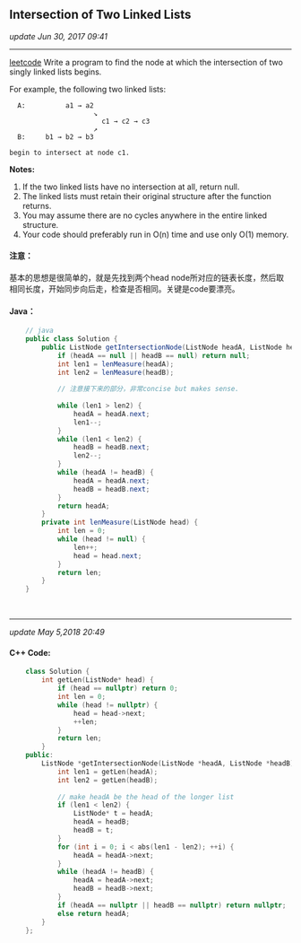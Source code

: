 ## Intersection of Two Linked Lists
_update Jun 30, 2017 09:41_

---
[leetcode](https://leetcode.com/problems/intersection-of-two-linked-lists/#/description)
Write a program to find the node at which the intersection of two singly linked lists begins.


For example, the following two linked lists:

      A:          a1 → a2
                         ↘
                           c1 → c2 → c3
                         ↗            
      B:     b1 → b2 → b3
      
    begin to intersect at node c1.


**Notes:**

  1.  If the two linked lists have no intersection at all, return null.
  2.  The linked lists must retain their original structure after the function returns.
  3.  You may assume there are no cycles anywhere in the entire linked structure.
  4.  Your code should preferably run in O(n) time and use only O(1) memory.

#### 注意：
基本的思想是很简单的，就是先找到两个head node所对应的链表长度，然后取相同长度，开始同步向后走，检查是否相同。关键是code要漂亮。

#### Java：
```java
    // java
    public class Solution {
        public ListNode getIntersectionNode(ListNode headA, ListNode headB) {
            if (headA == null || headB == null) return null;
            int len1 = lenMeasure(headA);
            int len2 = lenMeasure(headB);
            
            // 注意接下来的部分，非常concise but makes sense.
            
            while (len1 > len2) {
                headA = headA.next;
                len1--;
            }
            while (len1 < len2) {
                headB = headB.next;
                len2--;
            }
            while (headA != headB) {
                headA = headA.next;
                headB = headB.next;
            }
            return headA;
        }
        private int lenMeasure(ListNode head) {
            int len = 0;
            while (head != null) {
                len++;
                head = head.next;
            }
            return len;
        }
    }
```

<br>

---
_update May 5,2018  20:49_

#### C++ Code:
```cpp
    class Solution {
        int getLen(ListNode* head) {
            if (head == nullptr) return 0;
            int len = 0;
            while (head != nullptr) {
                head = head->next;
                ++len;
            }
            return len;
        }
    public:
        ListNode *getIntersectionNode(ListNode *headA, ListNode *headB) {
            int len1 = getLen(headA);
            int len2 = getLen(headB);
            
            // make headA be the head of the longer list
            if (len1 < len2) {
                ListNode* t = headA;
                headA = headB;
                headB = t;
            }
            for (int i = 0; i < abs(len1 - len2); ++i) {
                headA = headA->next;
            }
            while (headA != headB) {
                headA = headA->next;
                headB = headB->next;
            }
            if (headA == nullptr || headB == nullptr) return nullptr;
            else return headA;
        }
    };
```